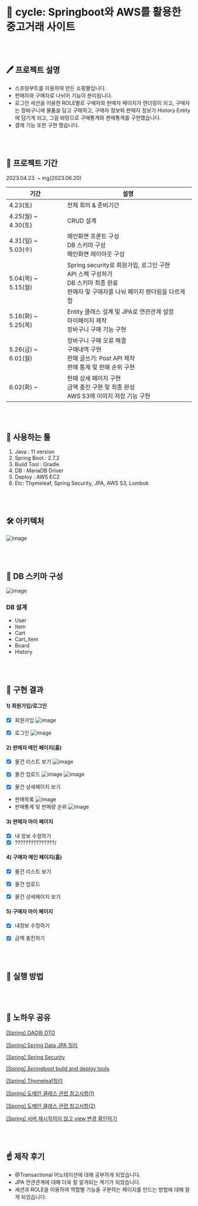 # 📢 cycle: Springboot와 AWS를 활용한 중고거래 사이트

<br><br>

## 🖊️ 프로젝트 설명
- 스프링부트를 이용하여 만든 쇼핑몰입니다.
- 판매자와 구매자로 나뉘어 기능이 분리됩니다.
- 로그인 세션을 이용한 ROLE별로 구매자와 판매자 페이지가 렌더링이 되고, 구매자는 장바구니에 물품을 담고 구매하고, 구매자 정보와 판매자 정보가 History Entity에 담기게 되고, 그걸 바탕으로 구매통계와 판매통계를 구현했습니다.
- 결제 기능 또한 구현 했습니다.

<br><br>

## 📆 프로젝트 기간

2023.04.23. ~ ing(2023.06.20)

| 기간                | 설명                                                         |
| ------------------- | ------------------------------------------------------------ |
| 4.23(토)            | 전체 회의 & 준비기간                                          |
| 4.25(월) ~ 4.30(토) | CRUD 설계                                                     |
| 4.31(일) ~ 5.03(수) | 메인화면 프론트 구성<br />DB 스키마 구성<br />메인화면 레이아웃 구성 |
| 5.04(목) ~ 5.15(월) | Spring security로 회원가입, 로그인 구현<br />API 스펙 구성하기<br />DB 스키마 최종 완료<br />판매자 및 구매자를 나눠 페이지 렌더링을 다르게 함 |
| 5.16(화) ~ 5.25(목) | Entity 클래스 설계 및 JPA로 연관관계 설정<br />마이페이지 제작<br /> 장바구니 구매 기능 구현 |
| 5.26(금) ~ 6.01(월) | 장바구니 구매 오류 해결<br />구매내역 구현<br /> 판매 글쓰기: Post API 제작<br /> 판매 통계 및 판매 순위 구현 |
| 6.02(화) ~  | 판매 상세 페이지 구현<br />금액 충전 구현 및 최종 완성<br /> AWS S3에 이미지 저장 기능 구현 |

<br><br>

## 📍 사용하는 툴

1. Java : 11 version
2. Spring Boot : 2.7.2
3. Build Tool : Gradle
4. DB : MariaDB Driver
5. Deploy : AWS EC2
6. Etc: Thymeleaf, Spring Security, JPA, AWS S3, Lombok
   
<br><br>

## 🛠 아키텍처
![image](https://github.com/kyounggseo/cycle/assets/102573192/3d536912-2221-4f4d-8300-0dcf698c5232)

<br><br>

## 💾 DB 스키마 구성
![image](https://github.com/kyounggseo/cycle/assets/102573192/31076554-7703-4b3a-a61d-87930e68ae8b)

<h3>DB 설계</h3>

- User
- Item
- Cart
- Cart_item
- Board
- History
  
<br><br>

## 🎯 구현 결과

#### 1) 회원가입/로그인
- [x] 회원가입
![image](https://github.com/kyounggseo/cycle/assets/102573192/6e597f73-b1ea-489a-835e-3967ea6bf6c6)

- [x] 로그인
![image](https://github.com/kyounggseo/cycle/assets/102573192/f4fe0667-b9e7-40d0-99a5-98b6148fa082)

#### 2) 판매자 메인 페이지(홈)

- [x] 물건 리스트 보기
![image](https://github.com/kyounggseo/cycle/assets/102573192/6dbbb4da-db64-4100-b849-612c7a177df3)

- [x] 물건 업로드
![image](https://github.com/kyounggseo/cycle/assets/102573192/667e9768-33e7-4cbe-bc7e-82efc4493e8f)
![image](https://github.com/kyounggseo/cycle/assets/102573192/10ef9fd7-48f5-4388-a318-56461ae02f77)

- [x] 물건 상세페이지 보기<br>

- 판매목록
![image](https://github.com/kyounggseo/cycle/assets/102573192/a3c1700b-2682-4c32-85e4-dfec246d796f)
- 판매통계 및 판매량 순위
![image](https://github.com/kyounggseo/cycle/assets/102573192/dc945523-3d1a-43b3-9cd4-c717d3d4efee)

#### 3) 판매자 마이 페이지

- [x] 내 정보 수정하기
- [x] ???????????????/

#### 4) 구매자 메인 페이지(홈)

- [x] 물건 리스트 보기

- [x] 물건 업로드

- [x] 물건 상세페이지 보기

#### 5) 구매자 마이 페이지
- [x] 내정보 수정하기
- [x] 금액 충전하기

      
<br><br>

## 🥁 실행 방법

<br><br>

## 🔖 노하우 공유

[[Spring] DAO와 DTO](https://github.com/kyounggseo/share-knowhow/blob/main/share%20knowhow%20/%5BSpring%5D%20DAO%EC%99%80%20DTO.md)

[[Spring] Spring Data JPA 정리](https://github.com/kyounggseo/share-knowhow/blob/main/share%20knowhow%20/%5BSpring%5D%20Spring%20Data%20JPA%20%EC%A0%95%EB%A6%AC.md)

[[Spring] Spring Security](https://github.com/kyounggseo/share-knowhow/blob/main/share%20knowhow%20/%5BSpring%5D%20Spring%20Security.md)

[[Spring] Springboot build and deploy tools](https://github.com/kyounggseo/share-knowhow/blob/main/share%20knowhow%20/%5BSpring%5D%20Springboot%20build%20and%20deploy%20tools.md)

[[Spring] Thymeleaf정리](https://github.com/kyounggseo/share-knowhow/blob/main/share%20knowhow%20/%5BSpring%5D%20Thymeleaf%EC%A0%95%EB%A6%AC.md)

[[Spring] 도메인 클래스 관련 참고사항(1)](https://github.com/kyounggseo/share-knowhow/blob/main/share%20knowhow%20/%5BSpring%5D%20%EB%8F%84%EB%A9%94%EC%9D%B8%20%ED%81%B4%EB%9E%98%EC%8A%A4%20%EA%B4%80%EB%A0%A8%20%EC%B0%B8%EA%B3%A0%EC%82%AC%ED%95%AD(1).md)

[[Spring] 도메인 클래스 관련 참고사항(2)](https://github.com/kyounggseo/share-knowhow/blob/main/share%20knowhow%20/%5BSpring%5D%20%EB%8F%84%EB%A9%94%EC%9D%B8%20%ED%81%B4%EB%9E%98%EC%8A%A4%20%EA%B4%80%EB%A0%A8%20%EC%B0%B8%EA%B3%A0%EC%82%AC%ED%95%AD(2).md)

[[Spring] 서버 재시작하지 않고 view 변경 확인하기](https://github.com/kyounggseo/share-knowhow/blob/main/share%20knowhow%20/%5BSpring%5D%20%EC%84%9C%EB%B2%84%20%EC%9E%AC%EC%8B%9C%EC%9E%91%ED%95%98%EC%A7%80%20%EC%95%8A%EA%B3%A0%20view%20%EB%B3%80%EA%B2%BD%20%ED%99%95%EC%9D%B8%ED%95%98%EA%B8%B0.md)

<br><br>

## ☝ 제작 후기
- @Transactional 어노테이션에 대해 공부하게 되었습니다.
- JPA 연관관계에 대해 더욱 잘 알게되는 계기가 되었습니다.
- 세션과 ROLE을 이용하여 역할별 기능을 구분하는 페이지를 만드는 방법에 대해 알게 되었습니다.
